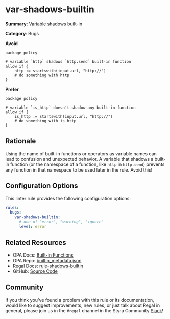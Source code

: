 # var-shadows-builtin

**Summary**: Variable shadows built-in

**Category**: Bugs

**Avoid**
```rego
package policy

# variable `http` shadows `http.send` built-in function
allow if {
    http := startswith(input.url, "http://")
    # do something with http
}
```

**Prefer**
```rego
package policy

# variable `is_http` doesn't shadow any built-in function
allow if {
    is_http := startswith(input.url, "http://")
    # do something with is_http
}
```

## Rationale

Using the name of built-in functions or operators as variable names can lead to confusion and unexpected behavior.
A variable that shadows a built-in function (or the namespace of a function, like `http` in `http.send`) prevents any
function in that namespace to be used later in the rule. Avoid this!

## Configuration Options

This linter rule provides the following configuration options:

```yaml
rules:
  bugs:
    var-shadows-builtin:
      # one of "error", "warning", "ignore"
      level: error
```

## Related Resources

- OPA Docs: [Built-in Functions](https://www.openpolicyagent.org/docs/latest/policy-reference/#built-in-functions)
- OPA Repo: [builtin_metadata.json](https://github.com/open-policy-agent/opa/blob/main/builtin_metadata.json)
- Regal Docs: [rule-shadows-builtin](https://docs.styra.com/regal/rules/bugs/rule-shadows-builtin)
- GitHub: [Source Code](https://github.com/StyraInc/regal/blob/main/bundle/regal/rules/bugs/var-shadows-builtin/var_shadows_builtin.rego)

## Community

If you think you've found a problem with this rule or its documentation, would like to suggest improvements, new rules,
or just talk about Regal in general, please join us in the `#regal` channel in the Styra Community
[Slack](https://inviter.co/styra)!
